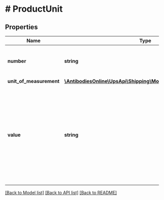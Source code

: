 # # ProductUnit

## Properties

Name | Type | Description | Notes
------------ | ------------- | ------------- | -------------
**number** | **string** | Total quantity of each commodity to be shipped, measured in the units specified in the Unit of Measure field.  Required for Invoice forms and optional for Partial Invoice. Must be numeric. Valid characters are 0-9. |
**unit_of_measurement** | [**\AntibodiesOnline\UpsApi\Shipping\Model\UnitUnitOfMeasurement**](UnitUnitOfMeasurement.md) |  |
**value** | **string** | Monetary amount used to specify the worth or price of the commodity. Amount should be greater than zero.  Applies to Invoice and Partial Invoice form. Required for Invoice forms and optional for Partial Invoice. Amount should be greater than zero.  Valid characters are 0-9 and. (Decimal point). Limit to 6 digits after the decimal. The maximum length of the field is 19 including &#39;.&#39; and can hold up to 6 decimal places.(#####.######, ######.#####, #######.####, ########.###, #########.##,##########.#,############). The value of this product  and the other products should be such that the invoice line total which is the sum of ( number*values) of all products should not exceed 9999999999999999.99 |

[[Back to Model list]](../../README.md#models) [[Back to API list]](../../README.md#endpoints) [[Back to README]](../../README.md)
